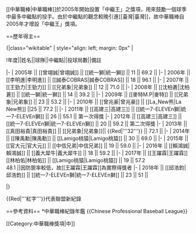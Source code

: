 [[中華職棒|中華職棒]]於2005年開始設置「中繼王」之獎項，用來鼓勵一個球季中最多中繼點的投手。由於中繼點的觀念較晚引進[[臺灣|臺灣]]，故中華職棒自2005年才增設「中繼王」獎項。

==歷年得主==

{|class="wikitable" | style="align: left; margin: 0px" |
<!--{|border="1" algin=left-->
!年度||姓名||球隊||中繼點||投球局數||備註

|-
| 2005年 || [[曾翊誠|曾翊誠]] || [[統一獅|統一獅]] || 11 || 69.2 ||
|-
| 2006年 || [[李明進|李明進]] || [[誠泰COBRAS|誠泰COBRAS]] || 18 || 96.1 ||
|-
| 2007年 || [[王勁力|王勁力]] || [[兄弟象|兄弟象]] || 12 || 71.0 ||
|-
| 2008年 || [[沈柏蒼|沈柏蒼]] || [[統一獅|統一獅]] || 14 || 39.2 ||
|-
| 2009年 || [[麥特M.P|麥特]] || [[兄弟象|兄弟象]] || 23 || 53.2 ||
|-
| 2010年 || [[曾兆豪|曾兆豪]] || [[La_New熊|La New熊]] ||25 || 77.2 ||
|-
| 2011年 || [[高建三|高建三]] || [[統一7-ELEVEn獅|統一7-ELEVEn獅]] || 26 || 55.1 || 第一次得獎
|-
| 2012年 || [[高建三|高建三]] || [[統一7-ELEVEn獅|統一7-ELEVEn獅]] || 20 || 59.2 || 第二次得獎
|-
| 2013年 || [[真田裕貴|真田裕貴]] || [[兄弟象|兄弟象]]|| {{Red|'''32'''}} || 72.1 ||
|-
| 2014年 || [[陳禹勳|陳禹勳]] || [[Lamigo桃猿|Lamigo桃猿]] || 30 || 69.0 ||
|-
| 2015年 || [[官大元|官大元]] || [[中信兄弟|中信兄弟]] || 19 || 59.0 ||
|-
| 2016年 || [[賴鴻誠|賴鴻誠]] || [[義大犀牛|義大犀牛]] || 18 || 59.2 ||
|-
| 2017年 || [[王躍霖|王躍霖]] <br> [[林柏佑|林柏佑]] || [[Lamigo桃猿|Lamigo桃猿]] || 19 || 57.2  <br> 48.1 ||因防禦率較低，故[[王躍霖|王躍霖]]為實際得獎者
|-
| 2018年 || [[邱浩鈞|邱浩鈞]] || [[統一7-ELEVEn獅|統一7-ELEVEn獅]] || 23 || 51 || 

|}

{{Red|'''紅字'''}}代表聯盟新紀錄

==參考資料==
*中華職棒紀錄年鑑
{{Chinese Professional Baseball League}}

[[Category:中華職棒獎項|中]]
